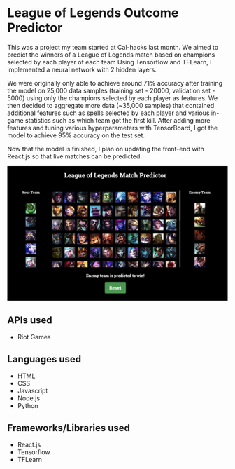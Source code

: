# League of Legends Outcome Predictor

This was a project my team started at Cal-hacks last month. We aimed to predict the winners of a League of Legends match based on champions selected by each player of each team Using Tensorflow and TFLearn, I implemented a neural network with 2 hidden layers. 

We were originally only able to achieve around 71% accuracy after training the model on 25,000 data samples (training set - 20000, validation set - 5000) using only the champions selected by each player as features. We then decided to aggregate more data (~35,000 samples) that contained additional features such as spells selected by each player and various in-game statistics such as which team got the first kill. After adding more features and tuning various hyperparameters with TensorBoard, I got the model to achieve 95% accuracy on the test set.

Now that the model is finished, I plan on updating the front-end with React.js so that live matches can be predicted.

<img src="lol-champion-picker/screenshots/landing.png" />

## APIs used
* Riot Games 

## Languages used 
* HTML
* CSS
* Javascript
* Node.js
* Python

## Frameworks/Libraries used 
* React.js
* Tensorflow
* TFLearn

